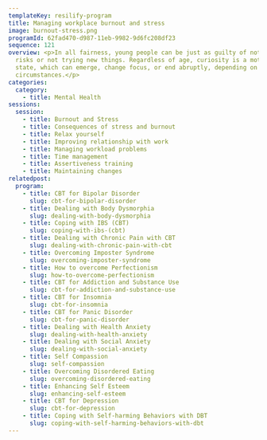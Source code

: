 ```yaml
---
templateKey: resilify-program
title: Managing workplace burnout and stress
image: burnout-stress.png
programId: 62fad470-d987-11eb-9982-9d6fc208df23
sequence: 121
overview: <p>In all fairness, young people can be just as guilty of not taking
  risks or not trying new things. Regardless of age, curiosity is a motivational
  state, which can emerge, change focus, or end abruptly, depending on the
  circumstances.</p>
categories:
  category:
    - title: Mental Health
sessions:
  session:
    - title: Burnout and Stress
    - title: Consequences of stress and burnout
    - title: Relax yourself
    - title: Improving relationship with work
    - title: Managing workload problems
    - title: Time management
    - title: Assertiveness training
    - title: Maintaining changes
relatedpost:
  program:
    - title: CBT for Bipolar Disorder
      slug: cbt-for-bipolar-disorder
    - title: Dealing with Body Dysmorphia
      slug: dealing-with-body-dysmorphia
    - title: Coping with IBS (CBT)
      slug: coping-with-ibs-(cbt)
    - title: Dealing with Chronic Pain with CBT
      slug: dealing-with-chronic-pain-with-cbt
    - title: Overcoming Imposter Syndrome
      slug: overcoming-imposter-syndrome
    - title: How to overcome Perfectionism
      slug: how-to-overcome-perfectionism
    - title: CBT for Addiction and Substance Use
      slug: cbt-for-addiction-and-substance-use
    - title: CBT for Insomnia
      slug: cbt-for-insomnia
    - title: CBT for Panic Disorder
      slug: cbt-for-panic-disorder
    - title: Dealing with Health Anxiety
      slug: dealing-with-health-anxiety
    - title: Dealing with Social Anxiety
      slug: dealing-with-social-anxiety
    - title: Self Compassion
      slug: self-compassion
    - title: Overcoming Disordered Eating
      slug: overcoming-disordered-eating
    - title: Enhancing Self Esteem
      slug: enhancing-self-esteem
    - title: CBT for Depression
      slug: cbt-for-depression
    - title: Coping with Self-harming Behaviors with DBT
      slug: coping-with-self-harming-behaviors-with-dbt
---
```

